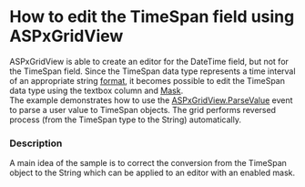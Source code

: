 # How to edit the TimeSpan field using ASPxGridView


<p>ASPxGridView is able to create an editor for the DateTime field, but not for the TimeSpan field. Since the TimeSpan data type represents a time interval of an appropriate string <a href="http://msdn.microsoft.com/en-us/library/1ecy8h51.aspx"><u>format</u></a>, it becomes possible to edit the TimeSpan data type using the textbox column and <a href="http://documentation.devexpress.com/#AspNet/CustomDocument8171"><u>Mask</u></a>.<br />
The example demonstrates how to use the <a href="http://documentation.devexpress.com/#AspNet/DevExpressWebASPxGridViewASPxGridView_ParseValuetopic"><u>ASPxGridView.ParseValue</u></a> event to parse a user value to TimeSpan objects. The grid performs reversed process (from the TimeSpan type to the String) automatically.</p>


<h3>Description</h3>

<p>A main idea of the sample is to correct the conversion from the TimeSpan object to the String which can be applied to an editor with an enabled mask.</p>

<br/>


